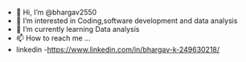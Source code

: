 - 👋 Hi, I’m @bhargav2550
- 👀 I’m interested in Coding,software development and data analysis
- 🌱 I’m currently learning Data analysis
- 📫 How to reach me ...
- linkedin -https://www.linkedin.com/in/bhargav-k-249630218/

<!---
bhargav2550/bhargav2550 is a ✨ special ✨ repository because its `README.md` (this file) appears on your GitHub profile.
You can click the Preview link to take a look at your changes.
--->
